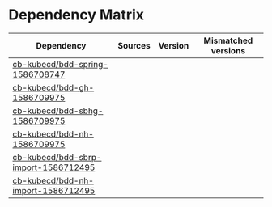 # Dependency Matrix

Dependency | Sources | Version | Mismatched versions
---------- | ------- | ------- | -------------------
[cb-kubecd/bdd-spring-1586708747](https://github.com/cb-kubecd/bdd-spring-1586708747.git) |  | []() | 
[cb-kubecd/bdd-gh-1586709975](https://github.com/cb-kubecd/bdd-gh-1586709975.git) |  | []() | 
[cb-kubecd/bdd-sbhg-1586709975](https://github.com/cb-kubecd/bdd-sbhg-1586709975.git) |  | []() | 
[cb-kubecd/bdd-nh-1586709975](https://github.com/cb-kubecd/bdd-nh-1586709975.git) |  | []() | 
[cb-kubecd/bdd-sbrp-import-1586712495](https://github.com/cb-kubecd/bdd-sbrp-import-1586712495.git) |  | []() | 
[cb-kubecd/bdd-nh-import-1586712495](https://github.com/cb-kubecd/bdd-nh-import-1586712495.git) |  | []() | 
